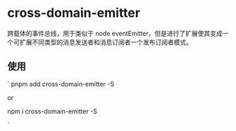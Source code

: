 # cross-domain-emitter

跨载体的事件总线，用于类似于 node eventEmitter，但是进行了扩展使其变成一个可扩展不同类型的消息发送者和消息订阅者一个发布订阅者模式。

## 使用

` pnpm add cross-domain-emitter -S

or

npm i cross-domain-emitter -S

`
